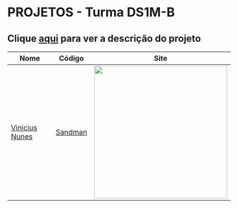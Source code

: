 # PROJETOS - Turma DS1M-B

## Clique [aqui](https://github.com/fernandoleonid/one-page-2022) para ver a descrição do projeto

| Nome          | Código                        | Site                              |
| --------------| ------------------------------|-----------------------------------|
| [Vinicius Nunes](https://github.com/VINICIUSNUNES137)     |[Sandman](./viniciusNunes/)      | [<img src="./" width="300">](https://fernandoleonid.github.io/one-page-2022/ds1m-b/viniciusNunes)|